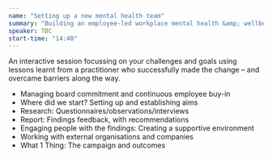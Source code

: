 ```yaml
---
name: "Setting up a new mental health team"
summary: "Building an employee-led workplace mental health &amp; wellbeing network from scratch"
speaker: TBC
start-time: "14:40"
---
```


An interactive session focussing on your challenges and goals using lessons learnt from a practitioner who successfully made the change – and overcame barriers along the way.

- Managing board commitment and continuous employee buy-in
- Where did we start? Setting up and establishing aims
- Research: Questionnaires/observations/interviews
- Report: Findings feedback, with recommendations
- Engaging people with the findings: Creating a supportive environment
- Working with external organisations and companies
- What 1 Thing: The campaign and outcomes
